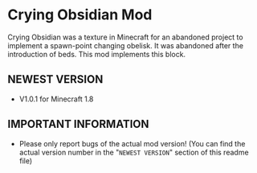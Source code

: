 # Crying Obsidian Mod

Crying Obsidian was a texture in Minecraft for an abandoned project to implement a spawn-point changing obelisk. It was abandoned after the introduction of beds. This mod implements this block.

## NEWEST VERSION
* V1.0.1 for Minecraft 1.8

## IMPORTANT INFORMATION

* Please only report bugs of the actual mod version! (You can find the actual version number in the "<code>NEWEST VERSION</code>" section of this readme file)